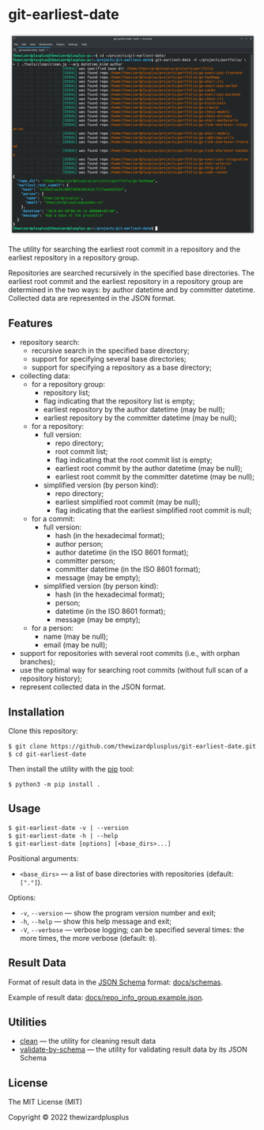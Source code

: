 # git-earliest-date

![](docs/screenshot.png)

The utility for searching the earliest root commit in a repository and the earliest repository in a repository group.

Repositories are searched recursively in the specified base directories. The earliest root commit and the earliest repository in a repository group are determined in the two ways: by author datetime and by committer datetime. Collected data are represented in the JSON format.

## Features

- repository search:
  - recursive search in the specified base directory;
  - support for specifying several base directories;
  - support for specifying a repository as a base directory;
- collecting data:
  - for a repository group:
    - repository list;
    - flag indicating that the repository list is empty;
    - earliest repository by the author datetime (may be null);
    - earliest repository by the committer datetime (may be null);
  - for a repository:
    - full version:
      - repo directory;
      - root commit list;
      - flag indicating that the root commit list is empty;
      - earliest root commit by the author datetime (may be null);
      - earliest root commit by the committer datetime (may be null);
    - simplified version (by person kind):
      - repo directory;
      - earliest simplified root commit (may be null);
      - flag indicating that the earliest simplified root commit is null;
  - for a commit:
    - full version:
      - hash (in the hexadecimal format);
      - author person;
      - author datetime (in the ISO 8601 format);
      - committer person;
      - committer datetime (in the ISO 8601 format);
      - message (may be empty);
    - simplified version (by person kind):
      - hash (in the hexadecimal format);
      - person;
      - datetime (in the ISO 8601 format);
      - message (may be empty);
  - for a person:
    - name (may be null);
    - email (may be null);
- support for repositories with several root commits (i.e., with orphan branches);
- use the optimal way for searching root commits (without full scan of a repository history);
- represent collected data in the JSON format.

## Installation

Clone this repository:

```
$ git clone https://github.com/thewizardplusplus/git-earliest-date.git
$ cd git-earliest-date
```

Then install the utility with the [pip](https://pip.pypa.io/) tool:

```
$ python3 -m pip install .
```

## Usage

```
$ git-earliest-date -v | --version
$ git-earliest-date -h | --help
$ git-earliest-date [options] [<base_dirs>...]
```

Positional arguments:

- `<base_dirs>` &mdash; a list of base directories with repositories (default: `["."]`).

Options:

- `-v`, `--version` &mdash; show the program version number and exit;
- `-h`, `--help` &mdash; show this help message and exit;
- `-V`, `--verbose` &mdash; verbose logging; can be specified several times: the more times, the more verbose (default: `0`).

## Result Data

Format of result data in the [JSON Schema](https://json-schema.org/) format: [docs/schemas](docs/schemas).

Example of result data: [docs/repo_info_group.example.json](docs/repo_info_group.example.json).

## Utilities

- [clean](tools/clean) &mdash; the utility for cleaning result data
- [validate-by-schema](tools/validate-by-schema) &mdash; the utility for validating result data by its JSON Schema

## License

The MIT License (MIT)

Copyright &copy; 2022 thewizardplusplus
